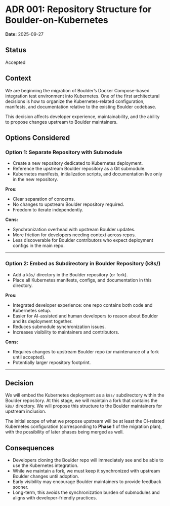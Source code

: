 # ADR 001: Repository Structure for Boulder-on-Kubernetes

**Date:** 2025-09-27

## Status
Accepted

## Context
We are beginning the migration of Boulder’s Docker Compose–based integration test environment into Kubernetes. One of the first architectural decisions is how to organize the Kubernetes-related configuration, manifests, and documentation relative to the existing Boulder codebase.

This decision affects developer experience, maintainability, and the ability to propose changes upstream to Boulder maintainers.

## Options Considered

### Option 1: Separate Repository with Submodule
- Create a new repository dedicated to Kubernetes deployment.
- Reference the upstream Boulder repository as a Git submodule.
- Kubernetes manifests, initialization scripts, and documentation live only in the new repository.

**Pros:**
- Clear separation of concerns.
- No changes to upstream Boulder repository required.
- Freedom to iterate independently.

**Cons:**
- Synchronization overhead with upstream Boulder updates.
- More friction for developers needing context across repos.
- Less discoverable for Boulder contributors who expect deployment configs in the main repo.

---

### Option 2: Embed as Subdirectory in Boulder Repository (k8s/)
- Add a `k8s/` directory in the Boulder repository (or fork).
- Place all Kubernetes manifests, configs, and documentation in this directory.

**Pros:**
- Integrated developer experience: one repo contains both code and Kubernetes setup.
- Easier for AI-assisted and human developers to reason about Boulder and its deployment together.
- Reduces submodule synchronization issues.
- Increases visibility to maintainers and contributors.

**Cons:**
- Requires changes to upstream Boulder repo (or maintenance of a fork until accepted).
- Potentially larger repository footprint.

---

## Decision
We will embed the Kubernetes deployment as a `k8s/` subdirectory within the Boulder repository. At this stage, we will maintain a fork that contains the `k8s/` directory. We will propose this structure to the Boulder maintainers for upstream inclusion.

The initial scope of what we propose upstream will be at least the CI-related Kubernetes configuration (corresponding to **Phase 1** of the migration plan), with the possibility of later phases being merged as well.

## Consequences
- Developers cloning the Boulder repo will immediately see and be able to use the Kubernetes integration.
- While we maintain a fork, we must keep it synchronized with upstream Boulder changes until adoption.
- Early visibility may encourage Boulder maintainers to provide feedback sooner.
- Long-term, this avoids the synchronization burden of submodules and aligns with developer-friendly practices.
